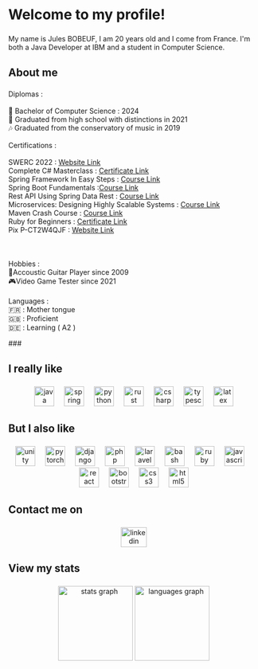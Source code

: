 <h1 align="left">Welcome to my profile!</h1>

###

<p align="left">My name is Jules BOBEUF, I am 20 years old and I come from France. I'm both a Java Developer at IBM and a student in Computer Science.</p>

###

<h2 align="left">About me</h2>

###

<p align="left">Diplomas :<br><br>📜 Bachelor of Computer Science : 2024<br>🏫 Graduated from high school with distinctions in 2021<br>🎶 Graduated from the conservatory of music in 2019<br><br>Certifications :<br><br>SWERC 2022 : <a href="https://swerc.eu/2022/">Website Link</a><br>Complete C# Masterclass : <a href="https://www.udemy.com/certificate/UC-174b96a6-078f-46c1-a580-dd6db84f6d4a/">Certificate Link</a><br>Spring Framework In Easy Steps : <a href="https://www.udemy.com/course/springframeworkineasysteps/">Course Link</a><br>Spring Boot Fundamentals :<a href="https://www.udemy.com/course/springbootfundamentals/">Course Link</a><br>Rest API Using Spring Data Rest : <a href="https://www.udemy.com/course/microservices-rest-apis-using-spring-data-rest/">Course Link </a><br>Microservices: Designing Highly Scalable Systems : <a href="https://www.udemy.com/course/introduction-to-microservices/?kw=microservice+designing+hig&src=sac">Course Link</a><br>Maven Crash Course : <a href="https://www.udemy.com/course/mavencrashcourse/">Course Link</a><br>Ruby for Beginners : <a href="https://www.udemy.com/certificate/UC-07ef669a-f88b-4d13-8450-79f3513e8e51/">Certificate Link </a><br>Pix P-CT2W4QJF : <a href="https://pix.fr/">Website Link</a><br><br><br><br>Hobbies :<br>🎸Accoustic Guitar Player since 2009<br>🎮Video Game Tester since 2021<br><br>Languages :<br>🇫🇷 : Mother tongue<br>🇬🇧 : Proficient<br>🇩🇪 : Learning ( A2 )</p>
###

<h2 align="left">I really like</h2>

###

<div align="center">
  <img src="https://cdn.jsdelivr.net/gh/devicons/devicon/icons/java/java-original.svg" height="40" alt="java logo"  />
  <img width="12" />
  <img src="https://cdn.jsdelivr.net/gh/devicons/devicon/icons/spring/spring-original.svg" height="40" alt="spring logo"  />
  <img width="12" />
  <img src="https://cdn.jsdelivr.net/gh/devicons/devicon/icons/python/python-original.svg" height="40" alt="python logo"  />
  <img width="12" />
  <img src="https://cdn.jsdelivr.net/gh/devicons/devicon/icons/rust/rust-plain.svg" height="40" alt="rust logo"  />
  <img width="12" />
  <img src="https://cdn.jsdelivr.net/gh/devicons/devicon/icons/csharp/csharp-original.svg" height="40" alt="csharp logo"  />
  <img width="12" />
  <img src="https://cdn.jsdelivr.net/gh/devicons/devicon/icons/typescript/typescript-original.svg" height="40" alt="typescript logo"  />
  <img width="12" />
  <img src="https://cdn.jsdelivr.net/gh/devicons/devicon/icons/latex/latex-original.svg" height="40" alt="latex logo"  />
</div>

###

<h2 align="left">But I also like</h2>

###

<div align="center">
  <img src="https://cdn.jsdelivr.net/gh/devicons/devicon/icons/unity/unity-original.svg" height="40" alt="unity logo"  />
  <img width="12" />
  <img src="https://cdn.jsdelivr.net/gh/devicons/devicon/icons/pytorch/pytorch-original.svg" height="40" alt="pytorch logo"  />
  <img width="12" />
  <img src="https://cdn.jsdelivr.net/gh/devicons/devicon/icons/django/django-plain.svg" height="40" alt="django logo"  />
  <img width="12" />
  <img src="https://cdn.jsdelivr.net/gh/devicons/devicon/icons/php/php-original.svg" height="40" alt="php logo"  />
  <img width="12" />
  <img src="https://cdn.jsdelivr.net/gh/devicons/devicon/icons/laravel/laravel-plain.svg" height="40" alt="laravel logo"  />
  <img width="12" />
  <img src="https://cdn.jsdelivr.net/gh/devicons/devicon/icons/bash/bash-original.svg" height="40" alt="bash logo"  />
  <img width="12" />
  <img src="https://cdn.jsdelivr.net/gh/devicons/devicon/icons/ruby/ruby-original.svg" height="40" alt="ruby logo"  />
  <img width="12" />
  <img src="https://cdn.jsdelivr.net/gh/devicons/devicon/icons/javascript/javascript-original.svg" height="40" alt="javascript logo"  />
  <img width="12" />
  <img src="https://cdn.jsdelivr.net/gh/devicons/devicon/icons/react/react-original.svg" height="40" alt="react logo"  />
  <img width="12" />
  <img src="https://cdn.jsdelivr.net/gh/devicons/devicon/icons/bootstrap/bootstrap-original.svg" height="40" alt="bootstrap logo"  />
  <img width="12" />
  <img src="https://cdn.jsdelivr.net/gh/devicons/devicon/icons/css3/css3-original.svg" height="40" alt="css3 logo"  />
  <img width="12" />
  <img src="https://cdn.jsdelivr.net/gh/devicons/devicon/icons/html5/html5-original.svg" height="40" alt="html5 logo"  />
</div>

###

<h2 align="left">Contact me on</h2>

###

<div align="center">
  <a href="https://www.linkedin.com/in/bobeuf-jules/">
    <img src="https://raw.githubusercontent.com/maurodesouza/profile-readme-generator/master/src/assets/icons/social/linkedin/default.svg" width="52" height="40" alt="linkedin logo"  />
  </a>
</div>

###

<h2 align="left">View my stats</h2>

###

<div align="center">
  <img src="https://github-readme-stats.vercel.app/api?username=JulesBobeuf&show_icons=true&hide=issues&theme=dark" height="150" alt="stats graph"  />
  <img src="https://github-readme-stats.vercel.app/api/top-langs/?username=JulesBobeuf&langs_count=5&theme=dark&layout=compact" height="150" alt="languages graph"  />
</div>
